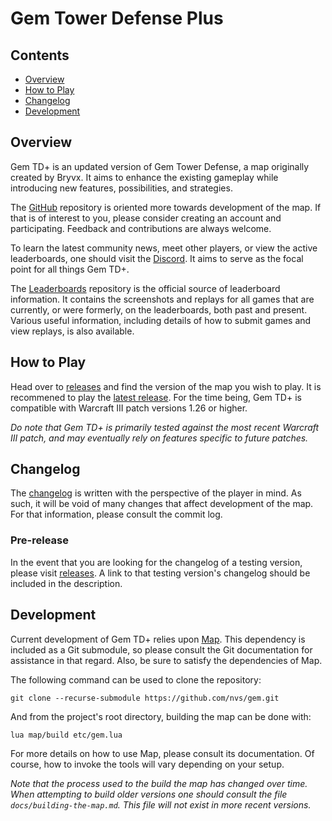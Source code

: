 # Gem Tower Defense Plus

## Contents

- [Overview](#overview)
- [How to Play](#how-to-play)
- [Changelog](#changelog)
- [Development](#development)

## Overview

Gem TD+ is an updated version of Gem Tower Defense, a map originally created
by Bryvx.  It aims to enhance the existing gameplay while introducing new
features, possibilities, and strategies.

The [GitHub] repository is oriented more towards development of the map.  If
that is of interest to you, please consider creating an account and
participating.  Feedback and contributions are always welcome.

To learn the latest community news, meet other players, or view the active
leaderboards, one should visit the [Discord].  It aims to serve as the focal
point for all things Gem TD+.

The [Leaderboards] repository is the official source of leaderboard
information.  It contains the screenshots and replays for all games that are
currently, or were formerly, on the leaderboards, both past and present.
Various useful information, including details of how to submit games and
view replays, is also available.

[GitHub]: https://github.com/nvs/gem
[Discord]: https://discord.gg/PxNNp77
[Leaderboards]: https://github.com/nvs/gem-leaderboards

## How to Play

Head over to [releases] and find the version of the map you wish to play.
It is recommened to play the [latest release].  For the time being, Gem TD+
is compatible with Warcraft III patch versions 1.26 or higher.

_Do note that Gem TD+ is primarily tested against the most recent Warcraft
III patch, and may eventually rely on features specific to future patches._

[releases]: https://github.com/nvs/gem/releases
[latest release]: https://github.com/nvs/gem/releases/latest

## Changelog

The [changelog](docs/changelog.md) is written with the perspective of the
player in mind.  As such, it will be void of many changes that affect
development of the map.  For that information, please consult the commit
log.

### Pre-release

In the event that you are looking for the changelog of a testing version,
please visit [releases].  A link to that testing version's changelog should
be included in the description.

## Development

Current development of Gem TD+ relies upon [Map].  This dependency is
included as a Git submodule, so please consult the Git documentation for
assistance in that regard.  Also, be sure to satisfy the dependencies of
Map.

The following command can be used to clone the repository:

```
git clone --recurse-submodule https://github.com/nvs/gem.git
```

And from the project's root directory, building the map can be done with:

```
lua map/build etc/gem.lua
```

For more details on how to use Map, please consult its documentation.  Of
course, how to invoke the tools will vary depending on your setup.

_Note that the process used to the build the map has changed over time.
When attempting to build older versions one should consult the file
`docs/building-the-map.md`.  This file will not exist in more recent
versions._

[Map]: https://github.com/nvs/map
